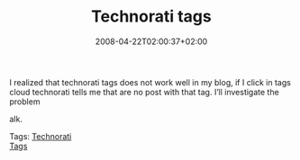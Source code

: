 ﻿---
title: "Technorati tags"
description: ""
date: 2008-04-22T02:00:37+02:00
draft: false
tags: [Uncategorized]
categories: [General]
---
I realized that technorati tags does not work well in my blog, if I click in tags cloud technorati tells me that are no post with that tag. I’ll investigate the problem

alk.

Tags: [Technorati](http://technorati.com/tag/Technorati)  
[Tags](http://technorati.com/tag/Tags)
